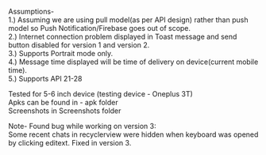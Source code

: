 Assumptions-  
1.) Assuming we are using pull model(as per API design) rather than push model so Push  Notification/Firebase goes out of scope.  
2.) Internet connection problem displayed in Toast message and send button disabled for version 1 and version 2.  
3.) Supports Portrait mode only.  
4.) Message time displayed will be time of delivery on device(current mobile time).  
5.) Supports API 21-28  
  
Tested for 5-6 inch device (testing device - Oneplus 3T)  
Apks can be found in - apk folder  
Screenshots in Screenshots folder  

Note- Found bug while working on version 3:  
Some recent chats in recyclerview were hidden when keyboard was opened by clicking editext. Fixed in version 3.  